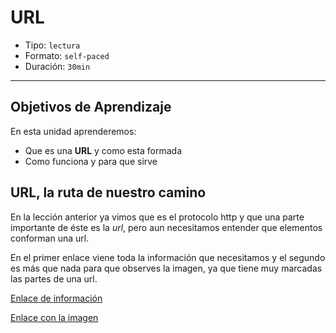 # URL

- Tipo: `lectura`
- Formato: `self-paced`
- Duración: `30min`

***

## Objetivos de Aprendizaje

En esta unidad aprenderemos:

- Que es una **URL** y como esta formada
- Como funciona y para que sirve

## URL, la ruta de nuestro camino

En la lección anterior ya vimos que es el protocolo http y que una parte
importante de éste es la *url*, pero aun necesitamos entender que elementos
conforman una url.

En el primer enlace viene toda la información que necesitamos y el segundo es
más que nada para que observes la imagen, ya que tiene muy marcadas las partes
de una url.

[Enlace de información](https://www.informatica-hoy.com.ar/aprender-informatica/Que-es-URL.php)

[Enlace con la imagen](http://aprendeenlinea.udea.edu.co/boa/contenidos.php/0bab1260b480d2dad49ef2516f2fdb61/18/estilo/aHR0cDovL2FwcmVuZGVlbmxpbmVhLnVkZWEuZWR1LmNvL2VzdGlsb3MvYXp1bF9jb3Jwb3JhdGl2by5jc3M=/1/contenido/)
